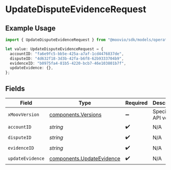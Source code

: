# UpdateDisputeEvidenceRequest

## Example Usage

```typescript
import { UpdateDisputeEvidenceRequest } from "@moovio/sdk/models/operations";

let value: UpdateDisputeEvidenceRequest = {
  accountID: "fa6e9fc5-bb5e-425a-a7af-1cd4476837de",
  disputeID: "4d632f18-3d3b-42fa-b6f8-62b9333704b9",
  evidenceID: "b0975fa4-81b5-4220-bcb7-46e103801b7f",
  updateEvidence: {},
};
```

## Fields

| Field                                                                  | Type                                                                   | Required                                                               | Description                                                            |
| ---------------------------------------------------------------------- | ---------------------------------------------------------------------- | ---------------------------------------------------------------------- | ---------------------------------------------------------------------- |
| `xMoovVersion`                                                         | [components.Versions](../../models/components/versions.md)             | :heavy_minus_sign:                                                     | Specify an API version.                                                |
| `accountID`                                                            | *string*                                                               | :heavy_check_mark:                                                     | N/A                                                                    |
| `disputeID`                                                            | *string*                                                               | :heavy_check_mark:                                                     | N/A                                                                    |
| `evidenceID`                                                           | *string*                                                               | :heavy_check_mark:                                                     | N/A                                                                    |
| `updateEvidence`                                                       | [components.UpdateEvidence](../../models/components/updateevidence.md) | :heavy_check_mark:                                                     | N/A                                                                    |